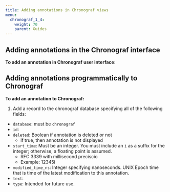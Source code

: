 ```yaml
---
title: Adding annotations in Chronograf views
menu:
  chronograf_1_4:
    weight: 70
    parent: Guides
---
```


## Adding annotations in the Chronograf interface


**To add an annotation in Chronograf user interface:**



## Adding annotations programmatically to Chronograf


**To add an annotation to Chronograf:**

1. Add a record to the chronograf database specifying all of the following fields:

* `database`: must be `chronograf`
* `id`:
* `deleted`: Boolean if annotation is deleted or not
  - if true, then annotation is not displayed
* `start_time`: Must be an integer. You must include an `i` as a suffix for the integer; otherwise, a floating point is assumed.
  - RFC 3339 with millisecond preciscio
  - Example: 12345i
* `modified_time_ns`: Integer specifying nanoseconds. UNIX Epoch time that is time of the latest modification to this annotation.
* `text`:
* `type`: Intended for future use.
